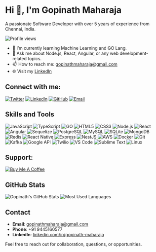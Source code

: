 # Hi 👋, I'm Gopinath Maharaja

A passionate Software Developer with over 5 years of experience from Chennai, India.

![Profile views](https://komarev.com/ghpvc/?username=gopinathmaharaja&label=Profile%20views&color=0e75b6&style=flat)

- 🌱 I’m currently learning Machine Learning and GO Lang.
- 💬 Ask me about Node.js, React, Angular, or any web development-related topics.
- 📫 How to reach me: gopinathmaharaja@gmail.com
- 🌐 Visit my [LinkedIn](https://www.linkedin.com/in/gopinath-maharaja)

## Connect with me:
[![Twitter](https://img.shields.io/badge/Twitter-1DA1F2?style=for-the-badge&logo=twitter&logoColor=white)](https://twitter.com/yourusername)
[![LinkedIn](https://img.shields.io/badge/LinkedIn-0077B5?style=for-the-badge&logo=linkedin&logoColor=white)](https://www.linkedin.com/in/gopinath-maharaja)
[![GitHub](https://img.shields.io/badge/GitHub-100000?style=for-the-badge&logo=github&logoColor=white)](https://github.com/gopinathmaharaja)
[![Email](https://img.shields.io/badge/Email-D14836?style=for-the-badge&logo=gmail&logoColor=white)](mailto:gopinathmaharaja@gmail.com)

## Skills and Tools

![JavaScript](https://img.shields.io/badge/JavaScript-f0db4f?style=for-the-badge&logo=javascript&logoColor=323330)
![TypeScript](https://img.shields.io/badge/TypeScript-007acc?style=for-the-badge&logo=typescript&logoColor=white)
![GO](https://img.shields.io/badge/GO-00ADD8?style=for-the-badge&logo=go&logoColor=white)
![HTML5](https://img.shields.io/badge/HTML5-e34c26?style=for-the-badge&logo=html5&logoColor=white)
![CSS3](https://img.shields.io/badge/CSS3-1572b6?style=for-the-badge&logo=css3&logoColor=white)
![Node.js](https://img.shields.io/badge/Node.js-43853d?style=for-the-badge&logo=node-dot-js&logoColor=white)
![React](https://img.shields.io/badge/React-20232a?style=for-the-badge&logo=react&logoColor=61dafb)
![Angular](https://img.shields.io/badge/Angular-dd1b16?style=for-the-badge&logo=angular&logoColor=white)
![Sequelize](https://img.shields.io/badge/Sequelize-52B0E7?style=for-the-badge&logo=sequelize&logoColor=white)
![PostgreSQL](https://img.shields.io/badge/PostgreSQL-316192?style=for-the-badge&logo=postgresql&logoColor=white)
![MySQL](https://img.shields.io/badge/MySQL-4479A1?style=for-the-badge&logo=mysql&logoColor=white)
![SQLite](https://img.shields.io/badge/SQLite-003B57?style=for-the-badge&logo=sqlite&logoColor=white)
![MongoDB](https://img.shields.io/badge/MongoDB-47A248?style=for-the-badge&logo=mongodb&logoColor=white)
![Redis](https://img.shields.io/badge/Redis-DC382D?style=for-the-badge&logo=redis&logoColor=white)
![React Native](https://img.shields.io/badge/React%20Native-20232a?style=for-the-badge&logo=react&logoColor=61dafb)
![Express](https://img.shields.io/badge/Express-000000?style=for-the-badge&logo=express&logoColor=white)
![NestJS](https://img.shields.io/badge/NestJS-e0234e?style=for-the-badge&logo=nestjs&logoColor=white)
![AWS](https://img.shields.io/badge/AWS-232F3E?style=for-the-badge&logo=amazon-aws&logoColor=white)
![Docker](https://img.shields.io/badge/Docker-2496ED?style=for-the-badge&logo=docker&logoColor=white)
![Git](https://img.shields.io/badge/Git-F05032?style=for-the-badge&logo=git&logoColor=white)
![Kafka](https://img.shields.io/badge/Kafka-231F20?style=for-the-badge&logo=apache-kafka&logoColor=white)
![Google API](https://img.shields.io/badge/Google%20API-4285F4?style=for-the-badge&logo=google&logoColor=white)
![Twilio](https://img.shields.io/badge/Twilio-F22F46?style=for-the-badge&logo=twilio&logoColor=white)
![VS Code](https://img.shields.io/badge/VS%20Code-0078d7?style=for-the-badge&logo=visual-studio-code&logoColor=white)
![Sublime Text](https://img.shields.io/badge/Sublime%20Text-4c4c4c?style=for-the-badge&logo=sublime-text&logoColor=ff9800)
![Linux](https://img.shields.io/badge/Linux-FCC624?style=for-the-badge&logo=linux&logoColor=black)

## Support:
[![Buy Me A Coffee](https://img.shields.io/badge/Buy%20Me%20A%20Coffee-F7CA88?style=for-the-badge&logo=buy-me-a-coffee&logoColor=black)](https://www.buymeacoffee.com/yourprofile)

## GitHub Stats
![Gopinath's GitHub Stats](https://github-readme-stats.vercel.app/api?username=gopinathmaharaja&show_icons=true&theme=dark)
![Most Used Languages](https://github-readme-stats.vercel.app/api/top-langs/?username=gopinathmaharaja&layout=compact&theme=dark)

## Contact

- **Email**: [gopinathmaharaja@gmail.com](mailto:gopinathmaharaja@gmail.com)
- **Phone**: +91 9445160577
- **LinkedIn**: [linkedin.com/in/gopinath-maharaja](https://www.linkedin.com/in/gopinath-maharaja)

Feel free to reach out for collaboration, questions, or opportunities.
